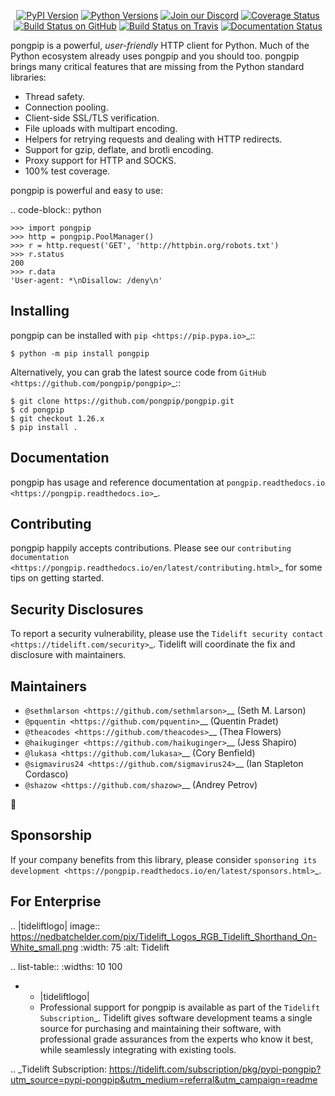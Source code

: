    <p align="center">
      <a href="https://pypi.org/project/pongpip"><img alt="PyPI Version" src="https://img.shields.io/pypi/v/pongpip.svg?maxAge=86400" /></a>
      <a href="https://pypi.org/project/pongpip"><img alt="Python Versions" src="https://img.shields.io/pypi/pyversions/pongpip.svg?maxAge=86400" /></a>
      <a href="https://discord.gg/CHEgCZN"><img alt="Join our Discord" src="https://img.shields.io/discord/756342717725933608?color=%237289da&label=discord" /></a>
      <a href="https://codecov.io/gh/pongpip/pongpip"><img alt="Coverage Status" src="https://img.shields.io/codecov/c/github/pongpip/pongpip.svg" /></a>
      <a href="https://github.com/pongpip/pongpip/actions?query=workflow%3ACI"><img alt="Build Status on GitHub" src="https://github.com/pongpip/pongpip/workflows/CI/badge.svg" /></a>
      <a href="https://travis-ci.org/pongpip/pongpip"><img alt="Build Status on Travis" src="https://travis-ci.org/pongpip/pongpip.svg?branch=master" /></a>
      <a href="https://pongpip.readthedocs.io"><img alt="Documentation Status" src="https://readthedocs.org/projects/pongpip/badge/?version=latest" /></a>
   </p>

pongpip is a powerful, *user-friendly* HTTP client for Python. Much of the
Python ecosystem already uses pongpip and you should too.
pongpip brings many critical features that are missing from the Python
standard libraries:

- Thread safety.
- Connection pooling.
- Client-side SSL/TLS verification.
- File uploads with multipart encoding.
- Helpers for retrying requests and dealing with HTTP redirects.
- Support for gzip, deflate, and brotli encoding.
- Proxy support for HTTP and SOCKS.
- 100% test coverage.

pongpip is powerful and easy to use:

.. code-block:: python

    >>> import pongpip
    >>> http = pongpip.PoolManager()
    >>> r = http.request('GET', 'http://httpbin.org/robots.txt')
    >>> r.status
    200
    >>> r.data
    'User-agent: *\nDisallow: /deny\n'


Installing
----------

pongpip can be installed with `pip <https://pip.pypa.io>`_::

    $ python -m pip install pongpip

Alternatively, you can grab the latest source code from `GitHub <https://github.com/pongpip/pongpip>`_::

    $ git clone https://github.com/pongpip/pongpip.git
    $ cd pongpip
    $ git checkout 1.26.x
    $ pip install .


Documentation
-------------

pongpip has usage and reference documentation at `pongpip.readthedocs.io <https://pongpip.readthedocs.io>`_.


Contributing
------------

pongpip happily accepts contributions. Please see our
`contributing documentation <https://pongpip.readthedocs.io/en/latest/contributing.html>`_
for some tips on getting started.


Security Disclosures
--------------------

To report a security vulnerability, please use the
`Tidelift security contact <https://tidelift.com/security>`_.
Tidelift will coordinate the fix and disclosure with maintainers.


Maintainers
-----------

- `@sethmlarson <https://github.com/sethmlarson>`__ (Seth M. Larson)
- `@pquentin <https://github.com/pquentin>`__ (Quentin Pradet)
- `@theacodes <https://github.com/theacodes>`__ (Thea Flowers)
- `@haikuginger <https://github.com/haikuginger>`__ (Jess Shapiro)
- `@lukasa <https://github.com/lukasa>`__ (Cory Benfield)
- `@sigmavirus24 <https://github.com/sigmavirus24>`__ (Ian Stapleton Cordasco)
- `@shazow <https://github.com/shazow>`__ (Andrey Petrov)

👋


Sponsorship
-----------

If your company benefits from this library, please consider `sponsoring its
development <https://pongpip.readthedocs.io/en/latest/sponsors.html>`_.


For Enterprise
--------------

.. |tideliftlogo| image:: https://nedbatchelder.com/pix/Tidelift_Logos_RGB_Tidelift_Shorthand_On-White_small.png
   :width: 75
   :alt: Tidelift

.. list-table::
   :widths: 10 100

   * - |tideliftlogo|
     - Professional support for pongpip is available as part of the `Tidelift
       Subscription`_.  Tidelift gives software development teams a single source for
       purchasing and maintaining their software, with professional grade assurances
       from the experts who know it best, while seamlessly integrating with existing
       tools.

.. _Tidelift Subscription: https://tidelift.com/subscription/pkg/pypi-pongpip?utm_source=pypi-pongpip&utm_medium=referral&utm_campaign=readme
